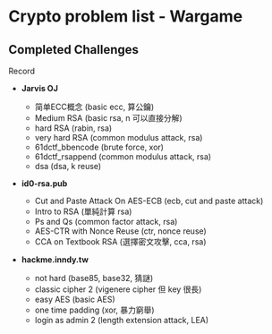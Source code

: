 # Crypto problem list - Wargame

## Completed Challenges
Record

* **Jarvis OJ**
	- 简单ECC概念 (basic ecc, 算公鑰)
	- Medium RSA (basic rsa, n 可以直接分解)
	- hard RSA (rabin, rsa)
	- very hard RSA (common modulus attack, rsa)
	- 61dctf_bbencode (brute force, xor)
	- 61dctf_rsappend (common modulus attack, rsa)
	- dsa (dsa, k reuse)
 
* **id0-rsa.pub**
	- Cut and Paste Attack On AES-ECB (ecb, cut and paste attack)
	- Intro to RSA (單純計算 rsa)
	- Ps and Qs (common factor attack, rsa)
	- AES-CTR with Nonce Reuse (ctr, nonce reuse)
	- CCA on Textbook RSA (選擇密文攻擊, cca, rsa)

* **hackme.inndy.tw**
	- not hard (base85, base32, 猜謎)
	- classic cipher 2 (vigenere cipher 但 key 很長)
	- easy AES (basic AES)
	- one time padding (xor, 暴力窮舉)
	- login as admin 2 (length extension attack, LEA)